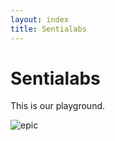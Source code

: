 ```yaml
---
layout: index
title: Sentialabs
---
```


# Sentialabs
This is our playground.

![epic](http://i.giphy.com/b09xElu8in7Lq.gif)
